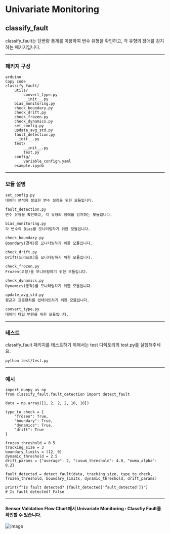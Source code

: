 # Univariate Monitoring

## classify_fault
classify_fault는 단변량 통계를 이용하여 변수 유형을 확인하고, 각 유형의 장애를 감지하는 패키지입니다.

---

### 패키지 구성
```
arduino
Copy code
classify_fault/
    utils/
        convert_type.py
        __init__.py
    bias_monitoring.py
    check_boundary.py
    check_drift.py
    check_frozen.py
    check_dynamics.py
    set_config.py
    update_avg_std.py
    fault_detection.py
    __init__.py
    test/
        __init__.py
        test.py
    config/
        variable_confign.yaml
    example.ipynb
```
---

### 모듈 설명
    set_config.py
    데이터 분석에 필요한 변수 설정을 위한 모듈입니다.

    fault_detection.py
    변수 유형을 확인하고, 각 유형의 장애를 감지하는 모듈입니다.

    bias_monitoring.py
    각 변수의 Bias를 모니터링하기 위한 모듈입니다.

    check_boundary.py
    Boundary(경계)를 모니터링하기 위한 모듈입니다.

    check_drift.py
    Drift(드리프트)를 모니터링하기 위한 모듈입니다.

    check_frozen.py
    Frozen(고정)을 모니터링하기 위한 모듈입니다.

    check_dynamics.py
    Dynamics(동적)를 모니터링하기 위한 모듈입니다.

    update_avg_std.py
    평균과 표준편차를 업데이트하기 위한 모듈입니다.

    convert_type.py
    데이터 타입 변환을 위한 모듈입니다.

---

### 테스트
classify_fault 패키지를 테스트하기 위해서는 test 디렉토리의 test.py를 실행해주세요.
```
python test/test.py
```
---

### 예시
```
import numpy as np
from classify_fault.fault_detection import detect_fault

data = np.array([1, 2, 2, 2, 10, 10])

type_to_check = {
    "frozen": True,
    "boundary": True,
    "dynamics": True,
    "drift": True
}

frozen_threshold = 0.5
tracking_size = 3
boundary_limits = (12, 0)
dynamic_threshold = 2.5
drift_params = {"average": 2, "cusum_threshold": 4.0, "ewma_alpha": 0.2}

fault_detected = detect_fault(data, tracking_size, type_to_check, frozen_threshold, boundary_limits, dynamic_threshold, drift_params)

print(f"Is fault detected? {fault_detected['fault_detected']}")
# Is fault detected? False
```

---

#### Sensor Validation Flow Chart에서 Univariate Monitoring : Classfiy Fault를 확인할 수 있습니다.
![image](https://user-images.githubusercontent.com/80809187/230880252-aa5fc285-3382-4442-a59c-fd60d310505a.png)
